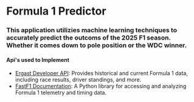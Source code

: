 # Formula 1 Predictor 
### This application utilizies machine learning techniques to accurately predict the outcoms of the 2025 F1 season. Whether it comes down to pole position or the WDC winner. 


#### Api's used to Implement 
- [Ergast Developer API](https://ergast.com/mrd/): Provides historical and current Formula 1 data, including race results, driver standings, and more.
- [FastF1 Documentation](https://docs.fastf1.dev/): A Python library for accessing and analyzing Formula 1 telemetry and timing data.


